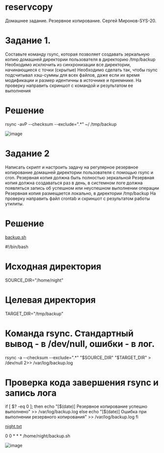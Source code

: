 # reservcopy
Домашнее задание. Резервное копирование. Сергей Миронов-SYS-20.

# Задание 1.

Составьте команду rsync, которая позволяет создавать зеркальную копию домашней директории пользователя в директорию /tmp/backup
Необходимо исключить из синхронизации все директории, начинающиеся с точки (скрытые)
Необходимо сделать так, чтобы rsync подсчитывал хэш-суммы для всех файлов, даже если их время модификации и размер идентичны в источнике и приемнике.
На проверку направить скриншот с командой и результатом ее выполнения

# Решение
rsync -avP --checksum --exclude=".*" ~/ /tmp/backup

![image](https://github.com/SergeyM90/reservcopy/assets/84016375/1e901b7e-3e15-4bab-ade8-fb020d57a767)


# Задание 2
Написать скрипт и настроить задачу на регулярное резервное копирование домашней директории пользователя с помощью rsync и cron.
Резервная копия должна быть полностью зеркальной
Резервная копия должна создаваться раз в день, в системном логе должна появляться запись об успешном или неуспешном выполнении операции
Резервная копия размещается локально, в директории /tmp/backup
На проверку направить файл crontab и скриншот с результатом работы утилиты.

# Решение

[backup.sh](https://github.com/SergeyM90/reservcopy/blob/main/backup.sh)

#!/bin/bash

# Исходная директория
SOURCE_DIR="/home/night"
# Целевая директория
TARGET_DIR="/tmp/backup"
# Команда rsync. Cтандартный вывод - в /dev/null, ошибки - в лог.
rsync -a --checksum --exclude=".*" "$SOURCE_DIR" "$TARGET_DIR" > /dev/null 2>> /var/log/backup.log

# Проверка кода завершения rsync и запись лога
if [ $? -eq 0 ]; then
    echo "[$(date)] Резервное копирование успешно выполнено" >> /var/log/backup.log
else
    echo "[$(date)] Ошибка при выполнении резервного копирования" >> /var/log/backup.log
fi


[night.txt](https://github.com/SergeyM90/reservcopy/blob/main/night.txt)

0 0 * * * /home/night/backup.sh

![image](https://github.com/SergeyM90/reservcopy/assets/84016375/aa309f2d-628c-4110-86b5-cc7acab25ab5)


